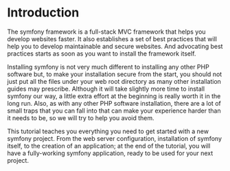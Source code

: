 Introduction
============

The symfony framework is a full-stack MVC framework that helps you develop
websites faster. It also establishes a set of best practices that will help
you to develop maintainable and secure websites. And advocating best practices
starts as soon as you want to install the framework itself.

Installing symfony is not very much different to installing any other PHP
software but, to make your installation secure from the start, you should not
just put all the files under your web root directory as many other
installation guides may prescribe. Although it will take slightly more time to
install symfony our way, a little extra effort at the beginning is really
worth it in the long run. Also, as with any other PHP software installation,
there are a lot of small traps that you can fall into that can make your
experience harder than it needs to be, so we will try to help you avoid them.

This tutorial teaches you everything you need to get started with a new
symfony project. From the web server configuration, installation of symfony
itself, to the creation of an application; at the end of the tutorial, you
will have a fully-working symfony application, ready to be used for your next
project.
